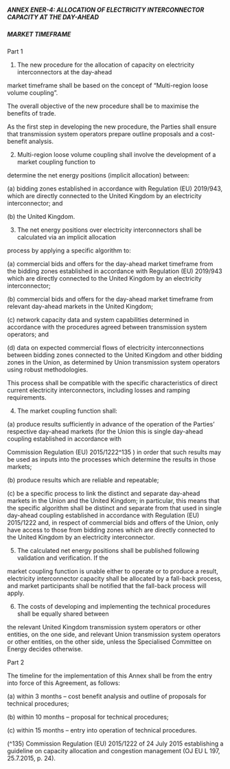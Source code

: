 ##### ANNEX ENER-4: ALLOCATION OF ELECTRICITY INTERCONNECTOR CAPACITY AT THE DAY-AHEAD

##### MARKET TIMEFRAME

 
Part 1
 
1. The new procedure for the allocation of capacity on electricity interconnectors at the day-ahead

 
market timeframe shall be based on the concept of “Multi-region loose volume coupling”.
 
 
The overall objective of the new procedure shall be to maximise the benefits of trade.
 
 
As the first step in developing the new procedure, the Parties shall ensure that transmission system
operators prepare outline proposals and a cost-benefit analysis.
 
2. Multi-region loose volume coupling shall involve the development of a market coupling function to

 
determine the net energy positions (implicit allocation) between:
 
 
(a) bidding zones established in accordance with Regulation (EU) 2019/943, which are directly
connected to the United Kingdom by an electricity interconnector; and
 
 
(b) the United Kingdom.
 
3. The net energy positions over electricity interconnectors shall be calculated via an implicit allocation

 
process by applying a specific algorithm to:
 
 
(a) commercial bids and offers for the day-ahead market timeframe from the bidding zones
established in accordance with Regulation (EU) 2019/943 which are directly connected to the
United Kingdom by an electricity interconnector;
 
 
(b) commercial bids and offers for the day-ahead market timeframe from relevant day-ahead
markets in the United Kingdom;
 
 
(c) network capacity data and system capabilities determined in accordance with the procedures
agreed between transmission system operators; and
 
 
(d) data on expected commercial flows of electricity interconnections between bidding zones
connected to the United Kingdom and other bidding zones in the Union, as determined by
Union transmission system operators using robust methodologies.
 
 
This process shall be compatible with the specific characteristics of direct current electricity
interconnectors, including losses and ramping requirements.
 
4. The market coupling function shall:

 
(a) produce results sufficiently in advance of the operation of the Parties’ respective day-ahead
markets (for the Union this is single day-ahead coupling established in accordance with
 

 
Commission Regulation (EU) 2015/1222^135 ) in order that such results may be used as inputs
into the processes which determine the results in those markets;
 
 
(b) produce results which are reliable and repeatable;
 
 
(c) be a specific process to link the distinct and separate day-ahead markets in the Union and
the United Kingdom; in particular, this means that the specific algorithm shall be distinct and
separate from that used in single day-ahead coupling established in accordance with
Regulation (EU) 2015/1222 and, in respect of commercial bids and offers of the Union, only
have access to those from bidding zones which are directly connected to the United
Kingdom by an electricity interconnector.
 
5. The calculated net energy positions shall be published following validation and verification. If the

 
market coupling function is unable either to operate or to produce a result, electricity
interconnector capacity shall be allocated by a fall-back process, and market participants shall be
notified that the fall-back process will apply.
 
6. The costs of developing and implementing the technical procedures shall be equally shared between

 
the relevant United Kingdom transmission system operators or other entities, on the one side, and
relevant Union transmission system operators or other entities, on the other side, unless the
Specialised Committee on Energy decides otherwise.
 
 
Part 2
 
 
The timeline for the implementation of this Annex shall be from the entry into force of this
Agreement, as follows:
 
 
(a) within 3 months – cost benefit analysis and outline of proposals for technical procedures;
 
 
(b) within 10 months – proposal for technical procedures;
 
 
(c) within 15 months – entry into operation of technical procedures.
 
(^135) Commission Regulation (EU) 2015/1222 of 24 July 2015 establishing a guideline on capacity allocation and
congestion management (OJ EU L 197, 25.7.2015, p. 24).

